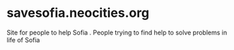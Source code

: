 # savesofia.neocities.org
 Site for people to help Sofia . People trying to find help to solve problems in life of Sofia
